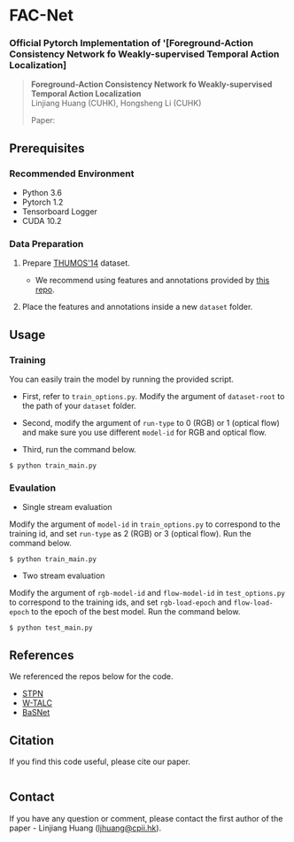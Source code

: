 # FAC-Net
### Official Pytorch Implementation of '[Foreground-Action Consistency Network fo Weakly-supervised Temporal Action Localization]

> **Foreground-Action Consistency Network fo Weakly-supervised Temporal Action Localization**<br>
> Linjiang Huang (CUHK), Hongsheng Li (CUHK)
>
> Paper: 
>

## Prerequisites
### Recommended Environment
* Python 3.6
* Pytorch 1.2
* Tensorboard Logger
* CUDA 10.2

### Data Preparation
1. Prepare [THUMOS'14](https://www.crcv.ucf.edu/THUMOS14/) dataset.
    - We recommend using features and annotations provided by [this repo](https://github.com/sujoyp/wtalc-pytorch).

2. Place the features and annotations inside a new `dataset` folder.

## Usage

### Training
You can easily train the model by running the provided script.

- First, refer to `train_options.py`. Modify the argument of `dataset-root` to the path of your `dataset` folder.

- Second, modify the argument of `run-type` to 0 (RGB) or 1 (optical flow) and make sure you use different `model-id` for RGB and optical flow.

- Third, run the command below.

~~~~
$ python train_main.py
~~~~

### Evaulation

- Single stream evaluation

Modify the argument of `model-id` in `train_options.py` to correspond to the training id, and set `run-type` as 2 (RGB) or 3 (optical flow). 
Run the command below.

~~~~
$ python train_main.py
~~~~

- Two stream evaluation

Modify the argument of `rgb-model-id` and `flow-model-id` in `test_options.py` to correspond to the training ids, and set `rgb-load-epoch` and `flow-load-epoch` to the epoch of the best model.
Run the command below.

~~~~
$ python test_main.py
~~~~

## References
We referenced the repos below for the code.

* [STPN](https://github.com/bellos1203/STPN)
* [W-TALC](https://github.com/sujoyp/wtalc-pytorch)
* [BaSNet](https://github.com/Pilhyeon/BaSNet-pytorch)

## Citation
If you find this code useful, please cite our paper.

~~~~
~~~~

## Contact
If you have any question or comment, please contact the first author of the paper - Linjiang Huang (ljhuang@cpii.hk).
